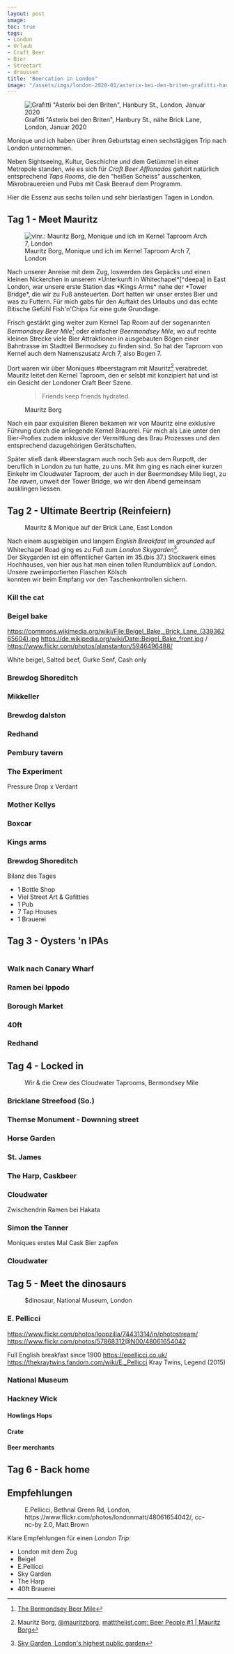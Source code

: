 ```yaml
---
layout: post
image:
toc: true
tags:
- London
- Urlaub
- Craft Beer
- Bier
- Streetart
- draussen
title: "Beercation in London"
image: "/assets/imgs/london-2020-01/asterix-bei-den-briten-grafitti-hanbury-st-london.jpg"
---
```

<figure>
<img src="/assets/imgs/london-2020-01/asterix-bei-den-briten-grafitti-hanbury-st-london.jpg" 
alt="Grafitti &quot;Asterix bei den Briten&quot;, Hanbury St., London, Januar 2020" />
<figcaption>Grafitti &quot;Asterix bei den Briten&quot;, Hanbury St., nähe Brick Lane, London, Januar 2020</figcaption>
</figure>
Monique und ich haben über ihren Geburtstag einen sechstägigen Trip nach London unternommen.

Neben Sightseeing, Kultur, Geschichte und dem Getümmel in einer Metropole 
standen, wie es sich für *Craft Beer Affionados* gehört
natürlich entsprechend *Taps Rooms*, die den "heißen Scheiss" ausschenken, 
Mikrobrauereien und Pubs mit Cask Beerauf dem Programm.

Hier die Essenz aus sechs tollen und sehr bierlastigen Tagen in London.
<!--break-->
## Tag 1 - Meet Mauritz

<figure>
<img src="/assets/imgs/london-2020-01/mauritz-monique-flo-kernel-arch-7-london.jpg" 
alt="vlnr.: Mauritz Borg, Monique und ich im Kernel Taproom Arch 7, London" />
<figcaption>Mauritz Borg, Monique und ich im Kernel Taproom Arch 7, London</figcaption>
</figure>
Nach unserer Anreise mit dem Zug, loswerden des Gepäcks 
und einen kleinen Nickerchen in unserem *Unterkunft in Whitechapel*[^deepa] in East London,
war unsere erste Station das *Kings Arms* nahe der *Tower Bridge*, die wir zu Fuß ansteuerten.
Dort hatten wir unser erstes Bier und was zu Futtern.
Für mich gabs für den Auftakt des Urlaubs und das echte Bitische Gefühl Fish'n'Chips für eine gute Grundlage.

Frisch gestärkt ging weiter zum Kernel Tap Room 
auf der sogenannten *Bermondsey Beer Mile*[^beermondsey] oder einfacher *Beermondsey Mile*,
wo auf rechte kleinen Strecke viele Bier Attraktionen in ausgebauten Bögen 
einer Bahntrasse im Stadtteil Bermodsey zu finden sind. 
So hat der Taproom von Kernel auch dem Namenszusatz Arch 7, also Bogen 7.

Dort waren wir über Moniques \#beerstagram mit Mauritz[^mauritz] verabredet.  
Mauritz leitet den Kernel Taproom, den er selsbt mit konzipiert hat 
und ist ein Gesicht der Londoner Craft Beer Szene.
<figure>
  <blockquote>Friends keep friends hydrated.</blockquote>
  <figcaption>Mauritz Borg</figcaption>
</figure>
Nach ein paar exquisiten Bieren bekamen wir von Mauritz 
eine exklusive Führung durch die anliegende Kernel Brauerei.
Für mich als Laie unter den Bier-Profies zudem inklusive der Vermittlung des Brau Prozesses 
und den entsprechend dazugehörigen Gerätschaften.

Später stieß dank \#beerstagram auch noch Seb aus dem Rurpott,
der beruflich in London zu tun hatte, zu uns.
Mit ihm ging es nach einer kurzen Einkehr im Cloudwater Taproom, 
der auch in der Beermondsey Mile liegt,
zu *The raven*, unweit der Tower Bridge, 
wo wir den Abend gemeinsam ausklingen liessen.

## Tag 2 - Ultimate Beertrip (Reinfeiern)
<figure>
  <img src="/assets/imgs/london-2020-01/brick-lane.jpg" alt="" />
  <figcaption>Mauritz & Monique auf der Brick Lane, East London</figcaption>
</figure>

Nach einem ausgiebigen und langem *English Breakfast* im *grounded* 
auf Whitechapel Road ging es zu Fuß zum *London Skygarden*[^skygarden].  
Der Skygarden ist ein öffentlicher Garten im 35.(bis 37.) Stockwerk eines Hochhauses,
von hier aus hat man einen tollen Rundumblick auf London. 
Unsere zweiimportierten Flaschen Kölsch  
konnten wir beim Empfang vor den Taschenkontrollen sichern.



### Kill the cat

### Beigel bake

https://commons.wikimedia.org/wiki/File:Beigel_Bake,_Brick_Lane_(33936265604).jpg
https://de.wikipedia.org/wiki/Datei:Beigel_Bake_front.jpg / https://www.flickr.com/photos/alanstanton/5946496488/


White beigel, Salted beef, Gurke Senf, Cash only

### Brewdog Shoreditch

### Mikkeller

### Brewdog dalston

### Redhand

### Pembury tavern

### The Experiment

Pressure Drop x Verdant

### Mother Kellys

### Boxcar

### Kings arms

### Brewdog Shoreditch

Bilanz des Tages
- 1 Bottle Shop
- Viel Street Art & Gafitties
- 1 Pub
- 7 Tap Houses
- 1 Brauerei 

## Tag 3 - Oysters 'n IPAs  
<figure>
  <img src="/assets/imgs/london-2020-01/ipa-n-oysters-borough-market.jpg" alt="" />
  <figcaption></figcaption>
</figure>

### Walk nach Canary Wharf

### Ramen bei Ippodo

### Borough Market

### 40ft

### Redhand

## Tag 4 - Locked in
<figure>
  <img src="/assets/imgs/london-2020-01/cloudwater-crew.jpg" alt="" />
  <figcaption>Wir & die Crew des Cloudwater Taprooms, Bermondsey Mile</figcaption>
</figure>

### Bricklane Streefood (So.)

### Themse Monument - Downning street

### Horse Garden

### St. James

### The Harp, Caskbeer

### Cloudwater 

Zwischendrin Ramen bei Hakata

### Simon the Tanner

Moniques erstes Mal Cask Bier zapfen

### Cloudwater 

## Tag 5 - Meet the dinosaurs 
<figure>
  <img src="/assets/imgs/london-2020-01/national-museum-dinosaur.jpg" alt="" />
  <figcaption>$dinosaur, National Museum, London</figcaption>
</figure>

### E. Pellicci

https://www.flickr.com/photos/loopzilla/74431314/in/photostream/
https://www.flickr.com/photos/57868312@N00/48061654042


Full English breakfast since 1900 <https://epellicci.co.uk/>
https://thekraytwins.fandom.com/wiki/E._Pellicci Kray Twins, Legend (2015)

### National Museum

### Hackney Wick

#### Howlings Hops 

#### Crate

#### Beer merchants

## Tag 6 - Back home

## Empfehlungen 

<figure>
  <img src="" alt="" />
  <figcaption>E.Pellicci, Bethnal Green Rd, London, https://www.flickr.com/photos/londonmatt/48061654042/, cc-nc-by 2.0, Matt Brown </figcaption>
</figure>


Klare Empfehlungen für einen *London Trip*:

- London mit dem Zug
- Beigel
- E.Pellicci
- Sky Garden
- The Harp
- 40ft Brauerei

[^beermondsey]: [The Bermondsey Beer Mile](https://www.bermondsey-beer-mile.co.uk/)
[^mauritz]: Mauritz Borg, [@mauritzborg](https://www.instagram.com/mauritzborg/), [mattthelist.com: Beer People #1 | Mauritz Borg](http://www.mattthelist.com/2018/08/25/beer-people-1-mauritz-borg/)
[^skygarden]: [Sky Garden, London's highest public garden](https://skygarden.london/)
[^cat]: [Kill the Cat, Bricklane](https://www.killthecat.co.uk/)
[^beigel]: [Bagel Bake aka White Bagel, <https://londonist.com/london/food/things-you-probably-didn-t-know-about-beigel-bake>
, <https://en.wikipedia.org/wiki/Beigel_Bake>
[^epellicci]: [E. Pellicci, Bethnal Green Road](https://epellicci.co.uk/)
[^40ft]: [40ft Brewery, Dalston](https://www.40ftbrewery.com/)
[^deepa]: <https://www.airbnb.de/rooms/596013?source_impression_id=p3_1579025855_hJCvKwyHxVxyx1mE>


